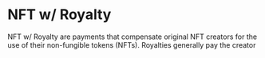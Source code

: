 # NFT w/ Royalty

NFT w/ Royalty are payments that compensate original NFT creators for the use of their non-fungible tokens (NFTs). Royalties generally pay the creator 